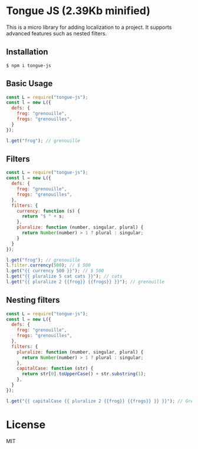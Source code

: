 # Tongue JS (2.39Kb minified)
This is a micro library for adding localization to a project. It supports advanced features such as nested filters.

## Installation
```
$ npm i tongue-js
```

## Basic Usage
```js
const L = require("tongue-js");
const l = new L({
  defs: {
    frog: "grenouille",
    frogs: "grenouilles",
  }
});

l.get("frog"); // grenouille
```

## Filters
```js
const L = require("tongue-js");
const l = new L({
  defs: {
    frog: "grenouille",
    frogs: "grenouilles",
  },
  filters: {
    currency: function (s) {
      return "$ " + s;
    },
    pluralize: function (number, singular, plural) {
      return Number(number) > 1 ? plural : singular;
    }
  }
});

l.get("frog"); // grenouille
l.filter.currency(500); // $ 500
l.get("{{ currency 500 }}"); // $ 500
l.get("{{ pluralize 5 cat cats }}"); // cats
l.get("{{ pluralize 2 {{frog}} {{frogs}} }}"); // grenouille
```

## Nesting filters
```js
const L = require("tongue-js");
const l = new L({
  defs: {
    frog: "grenouille",
    frogs: "grenouilles",
  },
  filters: {
    pluralize: function (number, singular, plural) {
      return Number(number) > 1 ? plural : singular;
    },
    capitalCase: function (str) {
      return str[0].toUpperCase() + str.substring(1);
    },
  }
});

l.get("{{ capitalCase {{ pluralize 2 {{frog}} {{frogs}} }} }}"); // Grenouilles
```

# License
MIT